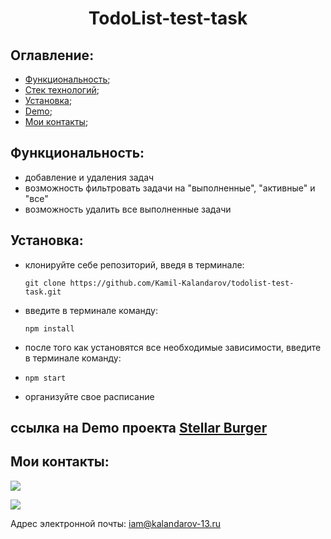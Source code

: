 **<h1 align='center'> TodoList-test-task</h1>**

## **Оглавление:**
- [Функциональность](#functionality);
- [Стек технологий](#techologies);
- [Установка](#getting-started); 
- [Demo](#demo-link);
- [Мои контакты](#contacts);

## <a name='functionality'>**Функциональность:**</a>
- добавление и удаления задач
- возможность фильтровать задачи на "выполненные", "активные" и "все"
- возможность удалить все выполненные задачи

## <a name='getting-started'>**Установка:**</a>

- клонируйте себе репозиторий, введя в терминале:
  ``` 
  git clone https://github.com/Kamil-Kalandarov/todolist-test-task.git
  ```
- введите в терминале команду: 
  ``` 
  npm install
  ```
- после того как установятся все необходимые зависимости, введите в терминале команду:
- ``` 
  npm start
  ```
- организуйте свое расписание

## <a name="demo-link">**ссылка на Demo проекта** [Stellar Burger](https://kamil-kalandarov.github.io/todolist-test-task/)</a>

## <a name='contacts'>**Мои контакты:**</a>
[<img src="https://img.shields.io/badge/Telegram-696969?style=for-the-badge&logo=Telegram&logoColor=#F7DF1E">](https://t.me/Kamil_Kalandarov) 

[<img src="https://img.shields.io/badge/VK-696969?style=for-the-badge&logo=VK&logoColor=#F7DF1E">](https://vk.com/default1313)

Адрес электронной почты: iam@kalandarov-13.ru